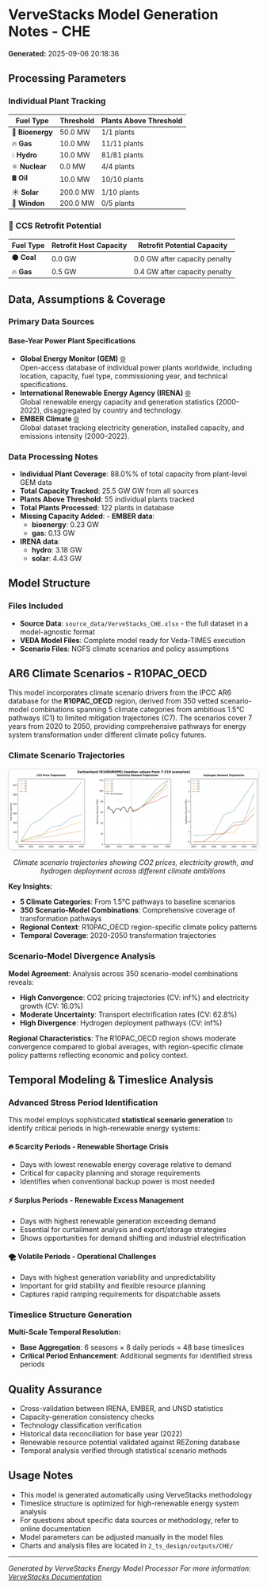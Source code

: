 # VerveStacks Model Generation Notes - CHE
**Generated:** 2025-09-06 20:18:36


## Processing Parameters

### Individual Plant Tracking
| **Fuel Type** | **Threshold** | **Plants Above Threshold** |
|---------------|---------------|---------------------------|
| 🌱 **Bioenergy** | 50.0 MW | 1/1 plants |
| 🔥 **Gas** | 10.0 MW | 11/11 plants |
| 💧 **Hydro** | 10.0 MW | 81/81 plants |
| ⚛️ **Nuclear** | 0.0 MW | 4/4 plants |
| 🛢️ **Oil** | 10.0 MW | 10/10 plants |
| ☀️ **Solar** | 200.0 MW | 1/10 plants |
| 💨 **Windon** | 200.0 MW | 0/5 plants |


### 🔄 CCS Retrofit Potential
| **Fuel Type** | **Retrofit Host Capacity** | **Retrofit Potential Capacity**
|---------------|----------------------------|-------------------------------|
| ⚫ **Coal** | 0.0 GW | 0.0 GW after capacity penalty |
| 🔥 **Gas** | 0.5 GW | 0.4 GW after capacity penalty |


## Data, Assumptions & Coverage

### Primary Data Sources

#### Base-Year Power Plant Specifications
- **Global Energy Monitor (GEM)** [🌐](https://globalenergymonitor.org)  
  Open-access database of individual power plants worldwide, including location, capacity, fuel type, commissioning year, and technical specifications.
- **International Renewable Energy Agency (IRENA)** [🌐](https://www.irena.org/Statistics)  
  Global renewable energy capacity and generation statistics (2000–2022), disaggregated by country and technology.
- **EMBER Climate** [🌐](https://ember-climate.org/data/)  
  Global dataset tracking electricity generation, installed capacity, and emissions intensity (2000–2022).

### Data Processing Notes
- **Individual Plant Coverage**: 88.0%% of total capacity from plant-level GEM data
- **Total Capacity Tracked**: 25.5 GW GW from all sources
- **Plants Above Threshold**: 55 individual plants tracked
- **Total Plants Processed**: 122 plants in database
- **Missing Capacity Added**: - **EMBER data**:
  - **bioenergy**: 0.23 GW
  - **gas**: 0.13 GW
- **IRENA data**:
  - **hydro**: 3.18 GW
  - **solar**: 4.43 GW


## Model Structure

### Files Included
- **Source Data**: `source_data/VerveStacks_CHE.xlsx` - the full dataset in a model-agnostic format
- **VEDA Model Files**: Complete model ready for Veda-TIMES execution
- **Scenario Files**: NGFS climate scenarios and policy assumptions


## AR6 Climate Scenarios - R10PAC_OECD

This model incorporates climate scenario drivers from the IPCC AR6 database for the **R10PAC_OECD** region, 
derived from 350 vetted scenario-model combinations spanning 5 climate categories 
from ambitious 1.5°C pathways (C1) to limited mitigation trajectories (C7). The scenarios cover 
7 years from 2020 to 2050, providing comprehensive 
pathways for energy system transformation under different climate policy futures.


### Climate Scenario Trajectories

<div align="center">
  <img src="VerveStacks_CHE/scenario_drivers/ar6_scenarios_CHE.png" 
       alt="AR6 Climate Scenario Trajectories" 
       style="max-width: 100%; height: auto; border: 1px solid #ddd; border-radius: 8px; box-shadow: 0 2px 4px rgba(0,0,0,0.1);">
  <p><em>Climate scenario trajectories showing CO2 prices, electricity growth, and hydrogen deployment across different climate ambitions</em></p>
</div>

**Key Insights:**
- **5 Climate Categories**: From 1.5°C pathways to baseline scenarios
- **350 Scenario-Model Combinations**: Comprehensive coverage of transformation pathways  
- **Regional Context**: R10PAC_OECD region-specific climate policy patterns
- **Temporal Coverage**: 2020-2050 transformation trajectories


### Scenario-Model Divergence Analysis

**Model Agreement**: Analysis across 350 scenario-model combinations reveals:
- **High Convergence**: CO2 pricing trajectories (CV: inf%) and electricity growth (CV: 16.0%)
- **Moderate Uncertainty**: Transport electrification rates (CV: 62.8%) 
- **High Divergence**: Hydrogen deployment pathways (CV: inf%)

**Regional Characteristics**: The R10PAC_OECD region shows moderate convergence compared to global 
averages, with region-specific climate policy patterns reflecting economic and policy context.


## Temporal Modeling & Timeslice Analysis

### Advanced Stress Period Identification

This model employs sophisticated **statistical scenario generation** to identify critical periods in high-renewable energy systems:

#### 🔥 **Scarcity Periods** - Renewable Shortage Crisis
- Days with lowest renewable energy coverage relative to demand
- Critical for capacity planning and storage requirements
- Identifies when conventional backup power is most needed

#### ⚡ **Surplus Periods** - Renewable Excess Management  
- Days with highest renewable generation exceeding demand
- Essential for curtailment analysis and export/storage strategies
- Shows opportunities for demand shifting and industrial electrification

#### 🌪️ **Volatile Periods** - Operational Challenges
- Days with highest generation variability and unpredictability
- Important for grid stability and flexible resource planning
- Captures rapid ramping requirements for dispatchable assets

### Timeslice Structure Generation
**Multi-Scale Temporal Resolution:**
- **Base Aggregation**: 6 seasons × 8 daily periods = 48 base timeslices
- **Critical Period Enhancement**: Additional segments for identified stress periods


## Quality Assurance

- Cross-validation between IRENA, EMBER, and UNSD statistics
- Capacity-generation consistency checks
- Technology classification verification
- Historical data reconciliation for base year (2022)
- Renewable resource potential validated against REZoning database
- Temporal analysis verified through statistical scenario methods


## Usage Notes

- This model is generated automatically using VerveStacks methodology
- Timeslice structure is optimized for high-renewable energy system analysis
- For questions about specific data sources or methodology, refer to online documentation
- Model parameters can be adjusted manually in the model files
- Charts and analysis files are located in `2_ts_design/outputs/CHE/`

---
*Generated by VerveStacks Energy Model Processor*
*For more information: [VerveStacks Documentation](https://github.com/your-org/vervestacks)*
